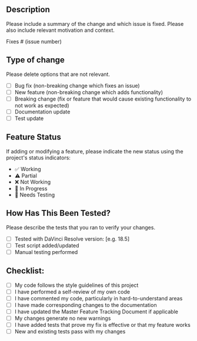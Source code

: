 ## Description
Please include a summary of the change and which issue is fixed. Please also include relevant motivation and context.

Fixes # (issue number)

## Type of change
Please delete options that are not relevant.

- [ ] Bug fix (non-breaking change which fixes an issue)
- [ ] New feature (non-breaking change which adds functionality)
- [ ] Breaking change (fix or feature that would cause existing functionality to not work as expected)
- [ ] Documentation update
- [ ] Test update

## Feature Status
If adding or modifying a feature, please indicate the new status using the project's status indicators:
- ✅ Working
- ⚠️ Partial
- ❌ Not Working
- 🔄 In Progress
- 🧪 Needs Testing

## How Has This Been Tested?
Please describe the tests that you ran to verify your changes.

- [ ] Tested with DaVinci Resolve version: [e.g. 18.5]
- [ ] Test script added/updated
- [ ] Manual testing performed

## Checklist:
- [ ] My code follows the style guidelines of this project
- [ ] I have performed a self-review of my own code
- [ ] I have commented my code, particularly in hard-to-understand areas
- [ ] I have made corresponding changes to the documentation
- [ ] I have updated the Master Feature Tracking Document if applicable
- [ ] My changes generate no new warnings
- [ ] I have added tests that prove my fix is effective or that my feature works
- [ ] New and existing tests pass with my changes 